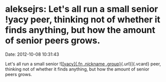 aleksejrs: Let's all run a small senior !yacy peer, thinking not of whether it finds anything, but how the amount of senior peers grows.
========================================================================================================================================

Date: 2012-10-08 10:31:43

Let's all run a small senior ![[[yacy]{.fn .nickname
.group}](http://identi.ca/group/6662/id "yacy p2p web search (yacy)"){.url}]{.vcard}
peer, thinking not of whether it finds anything, but how the amount of
senior peers grows.
